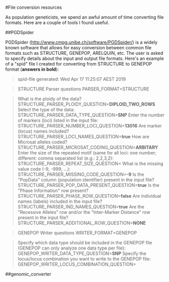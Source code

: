 #File conversion resources

As population geneticists, we spend an awful amount of time converting file formats. Here are a couple of tools I found useful.

##PGDSpider

PGDSpider (http://www.cmpg.unibe.ch/software/PGDSpider/)
is a widely known software that allows for easy conversion between common file formats such as STRUCTURE, GENEPOP, ARELQUIN, etc. The user is
asked to specify details about the input and output file formats.
Here's an example of a "spid" file I created for converting from STRUCTURE to GENEPOP format (**answers in bold**):

> spid-file generated: Wed Apr 17 11:25:07 AEST 2019

> STRUCTURE Parser questions
> PARSER_FORMAT=STRUCTURE

> What is the ploidy of the data?
> STRUCTURE_PARSER_PLOIDY_QUESTION=**DIPLOID_TWO_ROWS**
> Select the type of the data:
> STRUCTURE_PARSER_DATA_TYPE_QUESTION=**SNP**
> Enter the number of markers (loci) listed in the input file:
> STRUCTURE_PARSER_NUMBER_LOCI_QUESTION=**13016**
> Are marker (locus) names included?
> STRUCTURE_PARSER_LOCI_NAMES_QUESTION=**true**
> How are Microsat alleles coded?
> STRUCTURE_PARSER_MICROSAT_CODING_QUESTION=**ARBITARY**
> Enter the size of the repeated motif (same for all loci: one number; different: comma separated list (e.g.: 2,2,3,2):
> STRUCTURE_PARSER_REPEAT_SIZE_QUESTION=
> What is the missing value code (-9, -999, ...):
> STRUCTURE_PARSER_MISSING_CODE_QUESTION=**-9**
> Is the "PopData" column (population identifier) present in the input file?
> STRUCTURE_PARSER_POP_DATA_PRESENT_QUESTION=**true**
> Is the "Phase Information" row present?
> STRUCTURE_PARSER_PHASE_ROW_QUESTION=**false**
> Are individual names (labels) included in the input file?
> STRUCTURE_PARSER_IND_NAMES_QUESTION=**true**
> Are the "Recessive Alleles" row and/or the "Inter-Marker Distance" row present in the input file?
> STRUCTURE_PARSER_ADDITIONAL_ROW_QUESTION=**NONE**

> GENEPOP Writer questions
> WRITER_FORMAT=GENEPOP

> Specify which data type should be included in the GENEPOP file  (GENEPOP can only analyze one data type per file):
> GENEPOP_WRITER_DATA_TYPE_QUESTION=**SNP**
> Specify the locus/locus combination you want to write to the GENEPOP file:
> GENEPOP_WRITER_LOCUS_COMBINATION_QUESTION=

##genomic_converter


